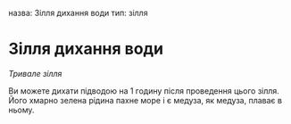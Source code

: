 назва: Зілля дихання води тип: зілля

# Зілля дихання води
_Тривале зілля_

Ви можете дихати підводою на 1 годину після проведення цього зілля. Його хмарно зелена рідина пахне море і є медуза, як медуза, плаває в ньому.
